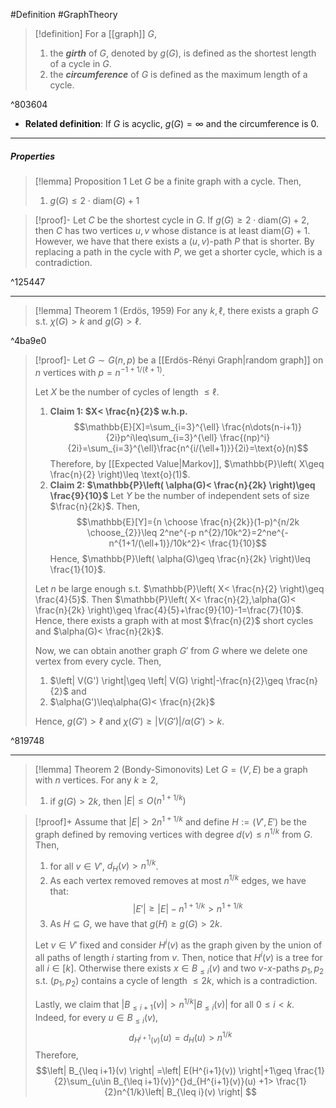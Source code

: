 #Definition #GraphTheory 

> [!definition]
> For a [[graph]] $G$,
> 1.  the ***girth*** of $G$, denoted by $g(G)$, is defined as the shortest length of a cycle in $G$.
> 2. the ***circumference*** of $G$ is defined as the maximum length of a cycle. 

^803604

- **Related definition**: If $G$ is acyclic, $g(G)=\infty$ and the circumference is 0. 

---
##### Properties
> [!lemma] Proposition 1
> Let $G$ be a finite graph with a cycle. Then, 
> 1. $g(G)\leq 2\cdot \text{diam}(G)+1$

> [!proof]-
> Let $C$ be the shortest cycle in $G$. If $g(G)\geq 2\cdot \text{diam}(G)+2$, then $C$ has two vertices $u,v$ whose distance is at least $\text{diam}(G)+1$. However, we have that there exists a $(u,v)$-path $P$ that is shorter. By replacing a path in the cycle with $P$, we get a shorter cycle, which is a contradiction.

^125447

---
> [!lemma] Theorem 1 (Erdös, 1959)
> For any $k,\ell$, there exists a graph $G$ s.t. $\chi(G)>k$ and $g(G)>\ell$.

^4ba9e0

> [!proof]-
> Let $G \sim G(n,p)$ be a [[Erdös-Rényi Graph|random graph]] on $n$ vertices with $p=n^{-1+1/(\ell+1)}$.
> 
> Let $X$ be the number of cycles of length $\leq \ell$.
> 1. **Claim 1: $X< \frac{n}{2}$ w.h.p.**
>     $$\mathbb{E}[X]=\sum_{i=3}^{\ell} \frac{n\dots(n-i+1)}{2i}p^i\leq\sum_{i=3}^{\ell} \frac{(np)^i}{2i}=\sum_{i=3}^{\ell}\frac{n^{i/(\ell+1)}}{2i}=\text{o}(n)$$Therefore, by [[Expected Value|Markov]], $\mathbb{P}\left( X\geq \frac{n}{2} \right)\leq \text{o}(1)$. 
>  2. **Claim 2: $\mathbb{P}\left( \alpha(G)< \frac{n}{2k} \right)\geq \frac{9}{10}$**
> 	Let $Y$ be the number of independent sets of size $\frac{n}{2k}$. Then, $$\mathbb{E}[Y]={n \choose \frac{n}{2k}}(1-p)^{n/2k \choose_{2}}\leq 2^ne^{-p n^{2}/10k^2}=2^ne^{-n^{1+1/(\ell+1)}/10k^2}< \frac{1}{10}$$ Hence, $\mathbb{P}\left( \alpha(G)\geq \frac{n}{2k} \right)\leq \frac{1}{10}$. 
> 	
> Let $n$ be large enough s.t. $\mathbb{P}\left( X< \frac{n}{2} \right)\geq \frac{4}{5}$. Then $\mathbb{P}\left( X< \frac{n}{2},\alpha(G)< \frac{n}{2k} \right)\geq \frac{4}{5}+\frac{9}{10}-1=\frac{7}{10}$. Hence, there exists a graph with at most $\frac{n}{2}$ short cycles and $\alpha(G)< \frac{n}{2k}$. 
> 
> Now, we can obtain another graph $G'$ from $G$ where we delete one vertex from every cycle. Then, 
> 1. $\left| V(G') \right|\geq \left| V(G) \right|-\frac{n}{2}\geq \frac{n}{2}$ and
> 2. $\alpha(G')\leq\alpha(G)< \frac{n}{2k}$
>    
>  Hence, $g(G')> \ell$ and $\chi(G')\geq \left| V(G') \right|/\alpha(G')>k$.
>

^819748

---
> [!lemma] Theorem 2 (Bondy-Simonovits)
> Let $G=(V,E)$ be a graph with $n$ vertices. For any $k\geq 2$,
> 1. if $g(G)> 2k$, then $\left| E \right|\leq O(n^{1+1/k})$

> [!proof]+
> Assume that $\left| E \right|>2n^{1+1/k}$ and define $H:=(V',E')$ be the graph defined by removing vertices with degree $d(v)\leq n^{1/k}$ from $G$. Then,
> 1. for all $v\in V'$, $d_{H}(v)> n^{1/k}$.
> 2. As each vertex removed removes at most $n^{1 / k}$ edges, we have that: $$\left| E' \right| \geq \left| E \right| -n^{1+1/k}>n^{1+1/k}$$
> 3. As $H\subseteq G$, we have that $g(H)\geq g(G)> 2k$.
> 
> Let $v\in V'$ fixed and consider $H^i(v)$ as the graph given by the union of all paths of length $i$ starting from $v$. Then, notice that $H^i(v)$ is a tree for all $i\in[k]$. Otherwise there exists $x\in B_{\leq i}(v)$ and two $v$-$x$-paths $p_{1},p_{2}$ s.t. $(p_{1},p_{2})$ contains a cycle of length $\leq 2k$, which is a contradiction.
> 
> Lastly, we claim that $\left| B_{\leq i+1}(v) \right|>n^{1/k}\left| B_{\leq i}(v) \right|$ for all $0\leq i<k$. Indeed, for every $u\in B_{\leq i}(v)$, $$d_{H^{i+1}(v)}(u)=d_{H}(u)>n^{1/k}$$Therefore, $$\left| B_{\leq i+1}(v) \right| =\left| E(H^{i+1}(v)) \right|+1\geq \frac{1}{2}\sum_{u\in B_{\leq i+1}(v)}^{}d_{H^{i+1}(v)}(u) +1> \frac{1}{2}n^{1/k}\left| B_{\leq i}(v) \right| $$
